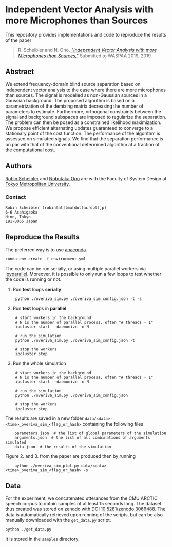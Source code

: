 Independent Vector Analysis with more Microphones than Sources
==============================================================

This repository provides implementations and code to reproduce the results
of the paper

> R. Scheibler and N. Ono, [*"Independent Vector Analysis with more Microphones than Sources,"*](https://arxiv.org/abs/1905.07880) Submitted to WASPAA 2019, 2019.

Abstract
--------

We extend frequency-domain blind source separation based on independent
vector analysis to the case where there are more microphones than sources.
The signal is modelled as non-Gaussian sources in a Gaussian background. The
proposed algorithm is based on a parametrization of the demixing matrix
decreasing the number of parameters to estimate. Furthermore, orthogonal
constraints between the signal and background subspaces are imposed to
regularize the separation. The problem can then be posed as a constrained
likelihood maximization. We propose efficient alternating updates guaranteed to
converge to a stationary point of the cost function. The performance of the
algorithm is assessed on simulated signals. We find that the
separation performance is on par with that of the conventional determined
algorithm at a fraction of the computational cost.

Authors
-------

[Robin Scheibler](http://robinscheibler.org) and [Nobutaka
Ono](http://www.comp.sd.tmu.ac.jp/onolab/index-e.html) are with the Faculty of
System Design at [Tokyo Metropolitan University](https://www.tmu.ac.jp/english/index.html).

### Contact

    Robin Scheibler (robin[at]tmu[dot]ac[dot]jp)
    6-6 Asahigaoka
    Hino, Tokyo
    191-0065 Japan

Reproduce the Results
---------------------

The preferred way is to use [anaconda](https://www.anaconda.com/distribution/).

    conda env create -f environment.yml

The code can be run serially, or using multiple parallel workers via
[ipyparallel](https://ipyparallel.readthedocs.io/en/latest/).
Moreover, it is possible to only run a few loops to test whether the
code is running or not.

1. Run **test** loops **serially**

        python ./overiva_sim.py ./overiva_sim_config.json -t -s

2. Run **test** loops in **parallel**

        # start workers in the background
        # N is the number of parallel process, often "# threads - 1"
        ipcluster start --daemonize -n N

        # run the simulation
        python ./overiva_sim.py ./overiva_sim_config.json -t

        # stop the workers
        ipcluster stop

3. Run the whole simulation

        # start workers in the background
        # N is the number of parallel process, often "# threads - 1"
        ipcluster start --daemonize -n N

        # run the simulation
        python ./overiva_sim.py ./overiva_sim_config.json

        # stop the workers
        ipcluster stop

The results are saved in a new folder `data/<data>-<time>_overiva_sim_<flag_or_hash>`
containing the following files

        parameters.json  # the list of global parameters of the simulation
        arguments.json  # the list of all combinations of arguments simulated
        data.json  # the results of the simulation

Figure 2. and 3. from the paper are produced then by running

        python ./overiva_sim_plot.py data/<data>-<time>_overiva_sim_<flag_or_hash> -s

Data
----

For the experiment, we concatenated utterances from the CMU ARCTIC speech corpus to
obtain samples of at least 15 seconds long. The dataset thus created was stored on zenodo
with DOI [10.5281/zenodo.3066488](https://zenodo.org/record/3066489). The data is automatically
retrieved upon running of the scripts, but can be also manually downloaded with the `get_data.py` script.

    python ./get_data.py

It is stored in the `samples` directory.
